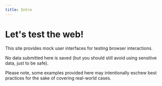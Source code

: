 ```yaml
---
title: Intro
---
```


# Let's test the web!

This site provides mock user interfaces for testing browser interactions.

No data submitted here is saved (but you should still avoid using sensitive data, just to be safe).

Please note, some examples provided here may intentionally eschew best practices for the sake of covering real-world cases.
